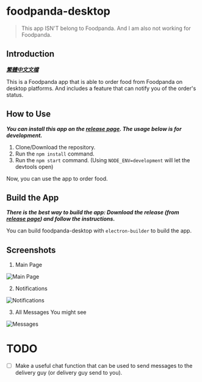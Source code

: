 # foodpanda-desktop

> This app ISN'T belong to Foodpanda. And I am also not working for Foodpanda.

## Introduction

***[繁體中文文檔](/doc/README.zh.md)***

This is a Foodpanda app that is able to order food from Foodpanda on desktop platforms. And includes a feature that can notify you of the order's status.

## How to Use

***You can install this app on the [release page](https://github.com/000hen/foodpanda-desktop/releases/latest). The usage below is for development.***

 1. Clone/Download the repository.
 2. Run the `npm install` command.
 3. Run the `npm start` command. (Using `NODE_ENV=development` will let the devtools open)

Now, you can use the app to order food.

## Build the App

***There is the best way to build the app: Download the release (from [release page](https://github.com/000hen/foodpanda-desktop/releases/latest)) and follow the instructions.***

You can build foodpanda-desktop with `electron-builder` to build the app.

## Screenshots

 1. Main Page

 ![Main Page](https://cdn.discordapp.com/attachments/698551378745884835/930397857272430622/unknown.png)

 2. Notifications

 ![Notifications](https://cdn.discordapp.com/attachments/698551378745884835/930398948483538955/unknown.png)

 3. All Messages You might see

 ![Messages](https://cdn.discordapp.com/attachments/698551378745884835/931151990279503882/unknown.png)

# TODO

 * [ ] Make a useful chat function that can be used to send messages to the delivery guy (or delivery guy send to you).